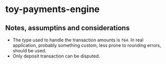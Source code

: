 # toy-payments-engine

## Notes, assumptins and considerations

* The type used to handle the transaction amounts is `f64`. In real application, probably something custom, less prone to rounding errors, should be used.
* Only deposit transaction can be disputed.